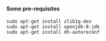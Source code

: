 
#### Some pre-requisites

```
sudo apt-get install zlib1g-dev
sudo apt-get install openjdk-8-jdk
sudo apt-get install dh-autoreconf
```
